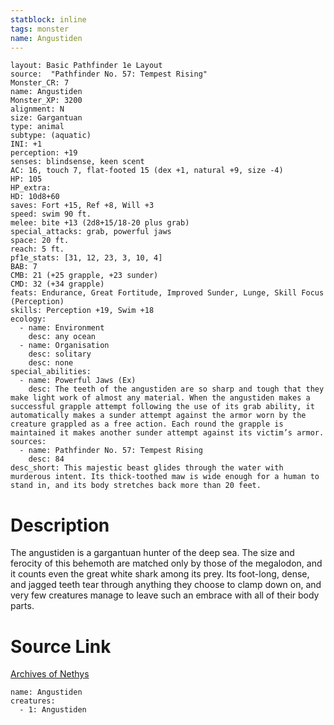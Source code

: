 ```yaml
---
statblock: inline
tags: monster
name: Angustiden
---
```

```statblock
layout: Basic Pathfinder 1e Layout
source:  "Pathfinder No. 57: Tempest Rising"
Monster_CR: 7
name: Angustiden
Monster_XP: 3200
alignment: N
size: Gargantuan
type: animal
subtype: (aquatic)
INI: +1
perception: +19
senses: blindsense, keen scent
AC: 16, touch 7, flat-footed 15 (dex +1, natural +9, size -4)
HP: 105
HP_extra: 
HD: 10d8+60
saves: Fort +15, Ref +8, Will +3
speed: swim 90 ft.
melee: bite +13 (2d8+15/18-20 plus grab)
special_attacks: grab, powerful jaws
space: 20 ft.
reach: 5 ft.
pf1e_stats: [31, 12, 23, 3, 10, 4]
BAB: 7
CMB: 21 (+25 grapple, +23 sunder)
CMD: 32 (+34 grapple)
feats: Endurance, Great Fortitude, Improved Sunder, Lunge, Skill Focus (Perception)
skills: Perception +19, Swim +18
ecology:
  - name: Environment
    desc: any ocean
  - name: Organisation
    desc: solitary
    desc: none
special_abilities:
  - name: Powerful Jaws (Ex)
    desc: The teeth of the angustiden are so sharp and tough that they make light work of almost any material. When the angustiden makes a successful grapple attempt following the use of its grab ability, it automatically makes a sunder attempt against the armor worn by the creature grappled as a free action. Each round the grapple is maintained it makes another sunder attempt against its victim’s armor.
sources:
  - name: Pathfinder No. 57: Tempest Rising
    desc: 84
desc_short: This majestic beast glides through the water with murderous intent. Its thick-toothed maw is wide enough for a human to stand in, and its body stretches back more than 20 feet.
```
# Description
The angustiden is a gargantuan hunter of the deep sea. The size and ferocity of this behemoth are matched only by those of the megalodon, and it counts even the great white shark among its prey. Its foot-long, dense, and jagged teeth tear through anything they choose to clamp down on, and very few creatures manage to leave such an embrace with all of their body parts.
# Source Link
[Archives of Nethys](https://aonprd.com/MonsterDisplay.aspx?ItemName=Angustiden)
```encounter-table
name: Angustiden
creatures:
  - 1: Angustiden
```
